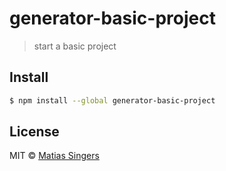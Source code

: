# generator-basic-project
> start a basic project

## Install

```sh
$ npm install --global generator-basic-project
```

## License

MIT © [Matias Singers](http://mts.io)
